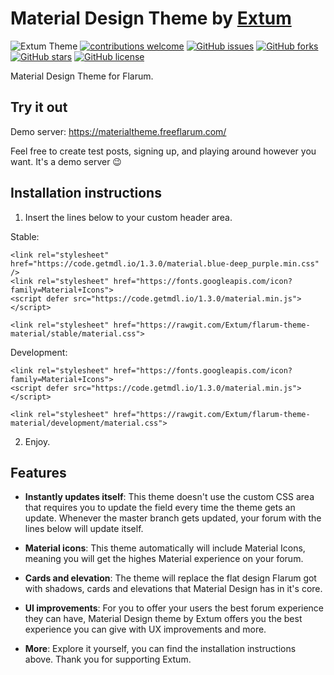 # Material Design Theme by [Extum](https://github.com/Extum) 
![Extum Theme](https://img.shields.io/badge/Extum-Theme-orange.svg)
[![contributions welcome](https://img.shields.io/badge/contributions-welcome-brightgreen.svg?style=flat)](https://github.com/Extum/flarum-theme-material/issues) 
[![GitHub issues](https://img.shields.io/github/issues/Extum/flarum-theme-material.svg)](https://github.com/Extum/flarum-theme-material/issues)
[![GitHub forks](https://img.shields.io/github/forks/Extum/flarum-theme-material.svg)](https://github.com/Extum/flarum-theme-material/network)
[![GitHub stars](https://img.shields.io/github/stars/Extum/flarum-theme-material.svg)](https://github.com/Extum/flarum-theme-material/stargazers)
[![GitHub license](https://img.shields.io/badge/license-MIT-blue.svg)](https://raw.githubusercontent.com/Extum/flarum-theme-material/master/LICENSE)

Material Design Theme for Flarum.

## Try it out
Demo server: https://materialtheme.freeflarum.com/

Feel free to create test posts, signing up, and playing around however you want. It's a demo server 😉

## Installation instructions
1. Insert the lines below to your custom header area.

Stable:

```
<link rel="stylesheet" href="https://code.getmdl.io/1.3.0/material.blue-deep_purple.min.css" /> 
<link rel="stylesheet" href="https://fonts.googleapis.com/icon?family=Material+Icons">
<script defer src="https://code.getmdl.io/1.3.0/material.min.js"></script>

<link rel="stylesheet" href="https://rawgit.com/Extum/flarum-theme-material/stable/material.css">
```

Development:

```
<link rel="stylesheet" href="https://fonts.googleapis.com/icon?family=Material+Icons">
<script defer src="https://code.getmdl.io/1.3.0/material.min.js"></script>

<link rel="stylesheet" href="https://rawgit.com/Extum/flarum-theme-material/development/material.css">
```

2. Enjoy.

## Features
- **Instantly updates itself**: This theme doesn't use the custom CSS area that requires you to update the field every time the theme gets an update. Whenever the master branch gets updated, your forum with the lines below will update itself.

- **Material icons**: This theme automatically will include Material Icons, meaning you will get the highes Material experience on your forum.

- **Cards and elevation**: The theme will replace the flat design Flarum got with shadows, cards and elevations that Material Design has in it's core.

- **UI improvements**: For you to offer your users the best forum experience they can have, Material Design theme by Extum offers you the best experience you can give with UX improvements and more.

- **More**: Explore it yourself, you can find the installation instructions above. Thank you for supporting Extum.
